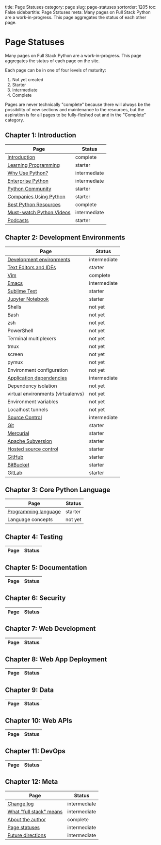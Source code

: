 title: Page Statuses
category: page
slug: page-statuses
sortorder: 1205
toc: False
sidebartitle: Page Statuses
meta: Many pages on Full Stack Python are a work-in-progress. This page aggregates the status of each other page.


# Page Statuses
Many pages on Full Stack Python are a work-in-progress. This page aggregates 
the status of each page on the site.

Each page can be in one of four levels of maturity:

1. Not yet created
2. Starter
3. Intermediate
4. Complete

Pages are never technically "complete" because there will always be
the possibility of new sections and maintenance to the resources, but the
aspiration is for all pages to be fully-fleshed out and in the "Complete"
category.


## Chapter 1: Introduction
| Page                                                   | Status       |
|--------------------------------------------------------|--------------|
| [Introduction](/introduction.html)                     | complete     |
| [Learning Programming](/learning-programming.html)     | starter      |
| [Why Use Python?](/why-use-python.html)                | intermediate |
| [Enterprise Python](/enterprise-python.html)           | intermediate |
| [Python Community](/python-community.html)             | starter      |
| [Companies Using Python](/companies-using-python.html) | starter      |
| [Best Python Resources](/best-python-resources.html)   | complete     |
| [Must-watch Python Videos](/best-python-videos.html)   | intermediate |
| [Podcasts](/best-python-podcasts.html)                 | starter      |


## Chapter 2: Development Environments
| Page                                                       | Status       |
|------------------------------------------------------------|--------------|
| [Development environments](/development-environments.html) | intermediate |
| [Text Editors and IDEs](/text-editors-ides.html)           | starter      |
| [Vim](/vim.html)                                           | complete     |
| [Emacs](/emacs.html)                                       | intermediate |
| [Sublime Text](/sublime-text.html)                         | starter      |
| [Jupyter Notebook](/jupyter-notebook.html)                 | starter      |
| Shells                                                     | not yet      | 
| Bash                                                       | not yet      | 
| zsh                                                        | not yet      | 
| PowerShell                                                 | not yet      | 
| Terminal multiplexers                                      | not yet      | 
| tmux                                                       | not yet      | 
| screen                                                     | not yet      | 
| pymux                                                      | not yet      | 
| Environment configuration                                  | not yet      | 
| [Application dependencies](/application-dependencies.html) | intermediate | 
| Dependency isolation                                       | not yet      |
| virtual environments (virtualenvs)                         | not yet      |
| Environment variables                                      | not yet      |
| Localhost tunnels                                          | not yet      |
| [Source Control](/source-control.html)                     | intermediate |
| [Git](/git.html)                                           | starter      |
| [Mercurial](/mercurial.html)                               | starter      |
| [Apache Subversion](/apache-subversion.html)               | starter      |
| [Hosted source control](/hosted-source-control-services.html) | starter   |
| [GitHub](/github.html)                                     | starter      |
| [BitBucket](/bitbucket.html)                               | starter      |
| [GitLab](/gitlab.html)                                     | starter      |


## Chapter 3: Core Python Language
| Page                                                       | Status       |
|------------------------------------------------------------|--------------|
| [Programming language](/python-programming-language.html)  | starter      |
| Language concepts                                          | not yet      |


## Chapter 4: Testing
| Page                                                       | Status       |
|------------------------------------------------------------|--------------|


## Chapter 5: Documentation
| Page                                                       | Status       |
|------------------------------------------------------------|--------------|


## Chapter 6: Security
| Page                                                       | Status       |
|------------------------------------------------------------|--------------|


## Chapter 7: Web Development
| Page                                                       | Status       |
|------------------------------------------------------------|--------------|


## Chapter 8: Web App Deployment
| Page                                                       | Status       |
|------------------------------------------------------------|--------------|


## Chapter 9: Data
| Page                                                       | Status       |
|------------------------------------------------------------|--------------|


## Chapter 10: Web APIs
| Page                                                       | Status       |
|------------------------------------------------------------|--------------|


## Chapter 11: DevOps
| Page                                                       | Status       |
|------------------------------------------------------------|--------------|


## Chapter 12: Meta
| Page                                                       | Status       |
|------------------------------------------------------------|--------------|
| [Change log](change-log.html)                              | intermediate | 
| [What "full stack" means](/what-full-stack-means.html)     | intermediate | 
| [About the author](/about-author.html)                     | complete     | 
| [Page statuses](/page-statuses.html)                       | intermediate | 
| [Future directions](/future-directions.html)               | intermediate | 

